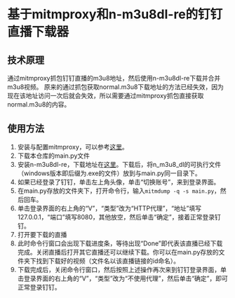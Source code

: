 # 基于mitmproxy和n-m3u8dl-re的钉钉直播下载器
## 技术原理
通过mitmproxy抓包钉钉直播的m3u8地址，然后使用n-m3u8dl-re下载并合并m3u8视频。
原来的通过抓包获取normal.m3u8下载地址的方法已经失效，因为现在该地址访问一次后就会失效，所以需要通过mitmproxy抓包直接获取normal.m3u8的内容。
## 使用方法
1. 安装与配置mitmproxy，可以参考[这里](https://zhuanlan.zhihu.com/p/396398412)。
2. 下载本仓库的main.py文件
3. 安装n-m3u8dl-re，下载地址在[这里](https://github.com/nilaoda/N_m3u8DL-RE/releases/)。下载后，将n_m3u8_dl的可执行文件（windows版本即后缀为.exe的文件）放到与main.py同一目录下。
4. 如果已经登录了钉钉，单击左上角头像，单击“切换账号”，来到登录界面。
5. 在main.py存放的文件夹下，打开命令行，输入`mitmdump -q -s main.py`，然后回车。
6. 单击登录界面的右上角的“V”，“类型”改为“HTTP代理”，“地址”填写127.0.0.1，“端口”填写8080，其他放空，然后单击“确定”，接着正常登录钉钉。
7. 打开要下载的直播
8. 此时命令行窗口会出现下载进度条，等待出现“Done”即代表该直播已经下载完成。关闭直播后打开其它直播还可以继续下载。你可以在main.py存放的文件夹下找到下载好的视频（文件名以该直播链接的id命名）。
9. 下载完成后，关闭命令行窗口，然后按照上述操作再次来到钉钉登录界面，单击登录界面的右上角的“V”，“类型”改为“不使用代理”，然后单击“确定”，即可正常登录钉钉。
